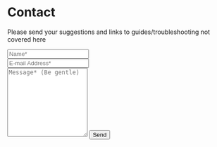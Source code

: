 # Contact

<form action="https://formspree.io/xbjanvbe" method="POST">    
<p class="mb-4">Please send your suggestions and links to guides/troubleshooting not covered here</p>
<div class="form-group row">
<div class="col-md-6">
<input class="form-control" type="text" name="name" placeholder="Name*" required>
</div>
<div class="col-md-6">
<input class="form-control" type="email" name="_replyto" placeholder="E-mail Address*" required>
</div>
</div>
<textarea rows="10" class="form-control mb-3" name="message" placeholder="Message* (Be gentle)" required></textarea>    
<input class="btn btn-dark" type="submit" value="Send">
</form>